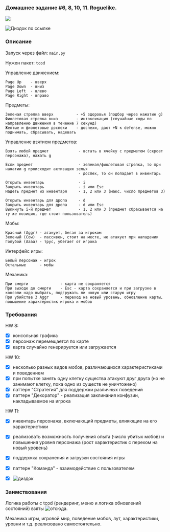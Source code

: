 ### Домашнее задание #6, 8, 10, 11. Roguelike.

![](https://github.com/ivanrybin/itmo-hws-architecture/blob/roguelike/roguelike/game_screenshot.png)

![Диздок по ссылке](https://github.com/ivanrybin/itmo-hws-architecture/tree/roguelike/roguelike/design%20document)

### Описание
Запуск через файл: `main.py`

Нужен пакет: `tcod`

Управление движением:

    Page Up    - вверх
    Page Down  - вниз
    Page Left  - влево
    Page Right - вправо
    
Предметы:
   
    Зеленая стрелка вверх          - +5 здоровья (подбор через нажатие g)
    Фиолетовая стрелка вниз        - интоксикация (случайные ходы по направлению движения в течение 7 секунд)
    Желтые и фиолетовые доспехи    - доспехи, дают +N к defense, можно поднимать, сбрасывать, надевать
    
Управление взятием предметов:
    
    Взять любой предмет             - встать в ячейку с предметом (скроет персонажа), нажать g
    
    Если предмет                    - зеленая/фиолетовая стрелка, то при нажатии g происходит активация зелья
                                    - доспех, то он попадает в инвентарь
    
    Открыть инвентарь               - i
    Закрыть инвентарь               - i или Esc
    Надеть предмет из инвентаря     - 1, 2 или 3 (макс. число предметов 3)
    
    Открыть инвентарь для дропа     - d
    Закрыть инвентарь для дропа     - d или Esc
    Выкинуть i-й предмет            - 1, 2 или 3 (предмет сбрасывается на ту же позицию, где стоит пользователь)
    
Мобы:

    Красный (Aggr) - атакует, бегая за игроком
    Зеленый (Cow)  - пассивен, стоит на месте, не атакует при нападении
    Голубой (Aaaa) - трус, убегает от игрока
    
Интерфейс игры:

    Белый персонаж - игрок
    Остальные      - мобы
    
Механика:

    При смерти              - карта не сохраняется
    При выходе до смерти    - Esc - карта сохраняется и при загрузке в консоли надо выбрать, подгружать ли новую или старую игру
    При убийстве 3 Aggr     - переход на новый уровень, обновление карты, повышение характеристик игрока и мобов
    

### Требования

HW 8:
- [X] консольная графика
- [X] персонаж перемещается по карте
- [X] карта случайно генерируется или загружается

HW 10:
- [X] несколько разных видов мобов, различающихся характеристиками и поведением
- [X] при попытке занять одну клетку существа атакуют друг друга (но не занимают клетку, пока одно из существ не уничтожено)
- [X] паттерн "Стратегия" для поддержки различных поведений
- [X] паттерн "Декоратор" - реализация заклинания конфузии, накладываемое на игрока

HW 11:
- [X] инвентарь персонажа, включающий предметы, влияющие на его характеристики
- [X] реализовать возможность получения опыта (число убитых мобов) и повышения уровня персонажа (рост характеристик с перехом на новый уровень)
- [X] поддержка сохранения и загрузки состояния игры 
- [X] паттерн "Команда" - взаимодействие с пользователем

- [X] ![диздок](https://github.com/ivanrybin/itmo-hws-architecture/tree/roguelike/roguelike/design%20document)


### Заимствования
Логика работы с tcod (рендеринг, меню и логика обновлений состояний) взяты ![отсюда](http://rogueliketutorials.com/tutorials/tcod/).

Механика игры, игровой мир, поведение мобов, лут, характеристики, уровни и т.д. реализовано самостоятельно.
